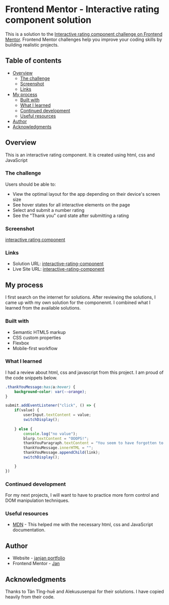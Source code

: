 # Frontend Mentor - Interactive rating component solution

This is a solution to the [Interactive rating component challenge on Frontend Mentor](https://www.frontendmentor.io/challenges/interactive-rating-component-koxpeBUmI). Frontend Mentor challenges help you improve your coding skills by building realistic projects. 

## Table of contents

- [Overview](#overview)
  - [The challenge](#the-challenge)
  - [Screenshot](#screenshot)
  - [Links](#links)
- [My process](#my-process)
  - [Built with](#built-with)
  - [What I learned](#what-i-learned)
  - [Continued development](#continued-development)
  - [Useful resources](#useful-resources)
- [Author](#author)
- [Acknowledgments](#acknowledgments)


## Overview

This is an interactive rating component. It is created using html, css and JavaScript

### The challenge

Users should be able to:

- View the optimal layout for the app depending on their device's screen size
- See hover states for all interactive elements on the page
- Select and submit a number rating
- See the "Thank you" card state after submitting a rating

### Screenshot

[interactive rating component](./design/finished.png)


### Links

- Solution URL: [interactive-rating-component](https://janjanportfolio.netlify.app/interactive-rating-component-main/index.html)
- Live Site URL: [interactive-rating-component](https://janjanportfolio.netlify.app/interactive-rating-component-main/index.html)

## My process

I first search on the internet for solutions. After reviewing the solutions, I came up with my own solution for the componennt. I combined what I learned from the available solutions.

### Built with

- Semantic HTML5 markup
- CSS custom properties
- Flexbox
- Mobile-first workflow

### What I learned

I had a review about html, css and javascript from this project. I am proud of the code snippets below.



```css
.thankYouMessage:has(a:hover) {
    background-color: var(--orange);
}
```
```js
submit.addEventListener("click", () => {
    if(value) {
        userInput.textContent = value;
        switchDisplay();
        
    } else {
        console.log("no value");
        blurp.textContent = "OOOPS!";
        thankYouParagraph.textContent = "You seem to have forgotten to rate us. Click the link above to redo our survey.";
        thankYouMessage.innerHTML = "";
        thankYouMessage.appendChild(link);
        switchDisplay();

    }
})
```


### Continued development

For my next projects, I will want to have to practice more form control and DOM manipulation techniques.


### Useful resources

- [MDN](https://developer.mozilla.org/en-US/) - This helped me with the necessary html, css and JavaScript documentation.

## Author

- Website - [janjan portfolio](https://janjanportfolio.netlify.app/)
- Frontend Mentor - [Jan](https://www.frontendmentor.io/profile/jandoyaoen1)

## Acknowledgments

Thanks to Tân Tîng-huē and Alekususenpai for their solutions. I have copied heavily from their code.
